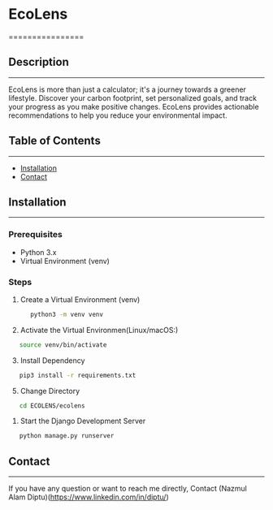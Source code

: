 # EcoLens
================

## Description
------------
EcoLens is more than just a calculator; it's a journey towards a greener lifestyle. Discover your carbon footprint, set personalized goals, and track your progress as you make positive changes. EcoLens provides actionable recommendations to help you reduce your environmental impact.


## Table of Contents
-----------------

* [Installation](#installation)
* [Contact](#contact)
  

## Installation
------------

### Prerequisites

* Python 3.x
* Virtual Environment (venv)

### Steps

1. Create a Virtual Environment (venv)
```bash
      python3 -m venv venv
```

2. Activate the Virtual Environmen(Linux/macOS:)
```bash
   source venv/bin/activate
```
3. Install Dependency
```bash
   pip3 install -r requirements.txt
```
5. Change Directory
```bash
   cd ECOLENS/ecolens
```

1. Start the Django Development Server
```bash
   python manage.py runserver
```

## Contact
------------
If you have any question or want to reach me directly, Contact (Nazmul Alam Diptu)(https://www.linkedin.com/in/diptu/)